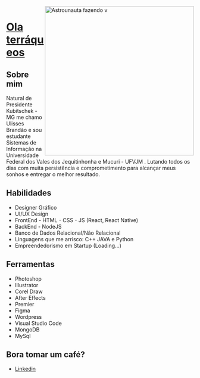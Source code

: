 <img src="https://i.imgur.com/i55ktTL.png" min-width="400px" max-width="400px" width="400px" align="right" alt="Astrounauta fazendo v">

# <a href="https://www.instagram.com/ulisses.brandao"> Ola terráqueos</a>
 ## Sobre mim
Natural de Presidente Kubitschek - MG me chamo Ulisses Brandão e sou estudante Sistemas de Informação na Universidade Federal dos Vales dos Jequitinhonha e Mucuri - UFVJM . Lutando todos os dias com muita persistência e comprometimento para alcançar meus sonhos e entregar o melhor resultado.
<br>

## Habilidades
- Designer Gráfico 
- UI/UX Design 
- FrontEnd - HTML - CSS - JS (React, React Native)
- BackEnd - NodeJS
- Banco de Dados Relacional/Não Relacional
- Linguagens que me arrisco:  C++ JAVA e Python
- Empreendedorismo em Startup (Loading...)


## Ferramentas

- Photoshop
- Illustrator
- Corel Draw
- After Effects
- Premier
- Figma
- Wordpress
- Visual Studio Code
- MongoDB
- MySql


##  Bora tomar um café?
- <a href="a">Linkedin</a>
</div>

<!-- modelo inspirado na giovannamoeller -->

